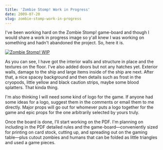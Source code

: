 ```yaml
---
title: 'Zombie Stomp! Work in Progress'
date: 2009-07-20
slug: zombie-stomp-work-in-progress
---
```


I've been working hard on the Zombie Stomp! game-board and though I would share
a work in progress image so y'all knew I was working on something and hadn't
abandoned the project. So, here it is.

[![Zombie Stomp! WIP](/images/zombie-stomp/zombie-stomp-gameboard-wip-1-small.jpg)](/images/zombie-stomp/zombie-stomp-gameboard-wip-1.jpg)

As you can see, I have got the interior walls and structure in place and the
textures on the floor. I've also added doors but not any hatches yet. Exterior
walls, damage to the ship and large items inside of the ship are next. After
that, a nice spacey background and then details such as frost in the cryopods,
little yellow and black caution strips, maybe some blood splatters. That kinda
thing.

I'm also thinking I will need some kind of logo for the game. If anyone had
some ideas for a logo, suggest them in the comments or email them to me
directly. Major props will go out for whomever puts a logo together for the
game and epic props for the one arbitrarily selected by yours truly.

Once the board is done, I'll start working on the PDF. I'm planning on
including in the PDF detailed rules and the game-board—conveniently sized for
printing on card stock, cutting up, and spreading out on the gaming table—plus
cutout zombies and humans that can be folded as little triangles and used a
game pieces.
